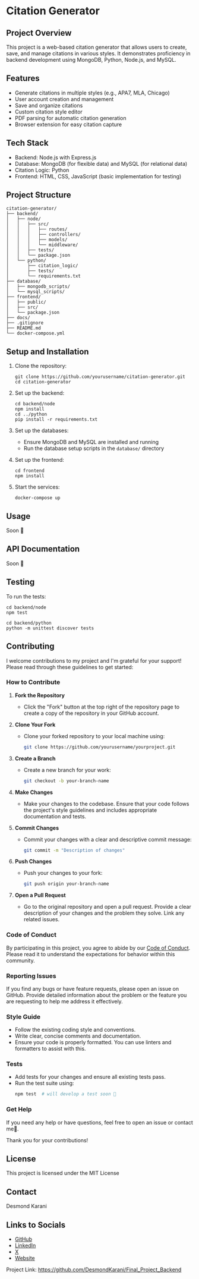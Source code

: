 # Citation Generator

## Project Overview

This project is a web-based citation generator that allows users to create, save, and manage citations in various styles. It demonstrates proficiency in backend development using MongoDB, Python, Node.js, and MySQL.

## Features

- Generate citations in multiple styles (e.g., APA7, MLA, Chicago)
- User account creation and management
- Save and organize citations
- Custom citation style editor
- PDF parsing for automatic citation generation
- Browser extension for easy citation capture

## Tech Stack

- Backend: Node.js with Express.js
- Database: MongoDB (for flexible data) and MySQL (for relational data)
- Citation Logic: Python
- Frontend: HTML, CSS, JavaScript (basic implementation for testing)

## Project Structure

```
citation-generator/
├── backend/
│   ├── node/
│   │   ├── src/
│   │   │   ├── routes/
│   │   │   ├── controllers/
│   │   │   ├── models/
│   │   │   └── middleware/
│   │   ├── tests/
│   │   └── package.json
│   └── python/
│       ├── citation_logic/
│       ├── tests/
│       └── requirements.txt
├── database/
│   ├── mongodb_scripts/
│   └── mysql_scripts/
├── frontend/
│   ├── public/
│   ├── src/
│   └── package.json
├── docs/
├── .gitignore
├── README.md
└── docker-compose.yml
```

## Setup and Installation

1. Clone the repository:
   ```
   git clone https://github.com/yourusername/citation-generator.git
   cd citation-generator
   ```

2. Set up the backend:
   ```
   cd backend/node
   npm install
   cd ../python
   pip install -r requirements.txt
   ```

3. Set up the databases:
   - Ensure MongoDB and MySQL are installed and running
   - Run the database setup scripts in the `database/` directory

4. Set up the frontend:
   ```
   cd frontend
   npm install
   ```

5. Start the services:
   ```
   docker-compose up
   ```

## Usage

Soon 🙂

## API Documentation

Soon 🙂

## Testing

To run the tests:

```
cd backend/node
npm test

cd backend/python
python -m unittest discover tests
```

## Contributing

I welcome contributions to my project and I'm grateful for your support! Please read through these guidelines to get started:

### How to Contribute

1. **Fork the Repository**
   - Click the "Fork" button at the top right of the repository page to create a copy of the repository in your GitHub account.

2. **Clone Your Fork**
   - Clone your forked repository to your local machine using:
     ```sh
     git clone https://github.com/yourusername/yourproject.git
     ```

3. **Create a Branch**
   - Create a new branch for your work:
     ```sh
     git checkout -b your-branch-name
     ```

4. **Make Changes**
   - Make your changes to the codebase. Ensure that your code follows the project's style guidelines and includes appropriate documentation and tests.

5. **Commit Changes**
   - Commit your changes with a clear and descriptive commit message:
     ```sh
     git commit -m "Description of changes"
     ```

6. **Push Changes**
   - Push your changes to your fork:
     ```sh
     git push origin your-branch-name
     ```

7. **Open a Pull Request**
   - Go to the original repository and open a pull request. Provide a clear description of your changes and the problem they solve. Link any related issues.

### Code of Conduct

By participating in this project, you agree to abide by our [Code of Conduct](link-to-code-of-conduct). Please read it to understand the expectations for behavior within this community.

### Reporting Issues

If you find any bugs or have feature requests, please open an issue on GitHub. Provide detailed information about the problem or the feature you are requesting to help me address it effectively.

### Style Guide

- Follow the existing coding style and conventions.
- Write clear, concise comments and documentation.
- Ensure your code is properly formatted. You can use linters and formatters to assist with this.

### Tests

- Add tests for your changes and ensure all existing tests pass.
- Run the test suite using:
  ```sh
  npm test  # will develop a test soon 🙂
  ```

### Get Help

If you need any help or have questions, feel free to open an issue or contact me🙂.

Thank you for your contributions!

## License

This project is licensed under the MIT License

## Contact

Desmond Karani

## Links to Socials
- [GitHub](https://github.com/DesmondKarani)
- [LinkedIn](https://www.linkedin.com/in/desmond-karani-a78359b2/)
- [X](https://x.com/karani_des)
- [Website](🙂)

Project Link: https://github.com/DesmondKarani/Final_Project_Backend
